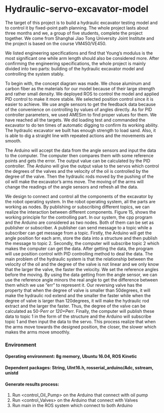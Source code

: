 # Hydraulic-servo-excavator-model
The target of this project is to build a hydraulic excavator testing model and to control it by fixed-point path planning. The whole project lasts about three months and we, a group of five students, complete the project together. We come from Shanghai Jiao Tong University Joint Institute and the project is based on the course VM450/VE450.

We listed engineering specifications and find that Young’s modulus is the most significant one while arm length should also be considered more. After confirming the engineering specifications, the whole project is mainly divided into two parts: building of the hydraulic excavator model and controlling the system stably.

To begin with, the concept diagram was made. We chose aluminum and carbon fiber as the materials for our model because of their large strength and rather small density. We deployed ROS to control the model and applied PID control to make it more stable. We selected position control since it is easier to achieve. We use angle sensors to get the feedback data because of the convenience on controlling by values of angles directly. As for PID controller parameters, we used AMESim to find proper values for them.
We have reached all the targets. We did loading test and commanded the excavator to do ten times of automatic digging to confirm its working ability. The hydraulic excavator we built has enough strength to load sand. Also, it is able to dig a straight line with repeated actions and the movements are smooth.


The Arduino will accept the data from the angle sensors and input the data to the computer. The computer then compares them with some reference points and gets the error. The output value can be calculated by the PID controller. The Arduino will give the output value to the servos which control the degrees of the valves and the velocity of the oil is controlled by the degree of the valve. Then the hydraulic rods moved by the pushing of the oil will make the excavator’s arms move. The moving of the arms will change the readings of the angle sensors and refresh all the data.

We design to connect and control all the components of the excavator by the robot operating system. In the robot operating system, all the parts are working as nodes. By publishing or subscribing different topics, we can realize the interaction between different components. Figure 15, shows the working principle for the controlling part. In our system, the cpp program and the Arduino are considered as two nodes. Both of them can be set as publisher or subscriber. A publisher can send message to a topic while a subscriber can get message from a topic. Firstly, the Arduino will get the angle position for each arm, store the data into a structure and then publish the message to topic 2. Secondly, the computer will subscribe topic 2 which makes the computer can get the data. After getting the data, the program will use position control with PID controlling method to deal the data. The main problem of the hydraulic system is that the relationship between the velocity of the oil and the degree of the valve is not linear and we only know that the larger the valve, the faster the velocity. We set the reference angles before the moving. By using the data getting from the angle sensor, we can use the reference angle minors the real angle to get the difference between them which we use “err” to represent it. Our reversing valve has the property that when the degree of valve is smaller than 50degrees, it will make the hydraulic rod extend and the smaller the faster while when the degree of valve is larger than 120degrees, it will make the hydraulic rod extract and the larger the faster. Thus, the degree of the valve can be calculated as 50-P*err or 120+P*err. Finally, the computer will publish these data to topic 1 in the form of the structure and the Arduino will subscribe topic 1 and then input the data to the servo. This process realize that when the arms move towards the designed position, the closer, the slower which makes the arms move smoothly.


### Environment
#### Operating environment: 8g memory, Ubuntu 16.04, ROS Kinetic
#### Dependent packages: String, UInt16.h, rosserial_arduino/Adc, sstream, unistd
#### Generate results process:
1. Run <control_Oil_Pump> on the Arduino that connect with oil pump
2. Run <control_Valves> on the Arduino that connect with Valves
3. Run main in the ROS system which connect to both Arduino
